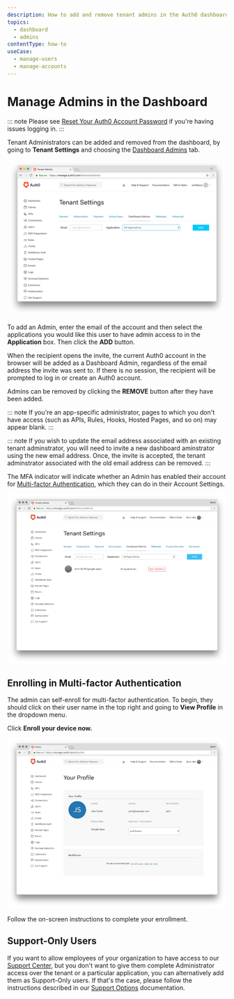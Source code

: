 ```yaml
---
description: How to add and remove tenant admins in the Auth0 dashboard.
topics:
  - dashboard
  - admins
contentType: how-to
useCase:
  - manage-users
  - manage-accounts
---
```

# Manage Admins in the Dashboard

::: note
Please see [Reset Your Auth0 Account Password](/tutorials/reset-account-password) if you're having issues logging in.
:::

Tenant Administrators can be added and removed from the dashboard, by going to **Tenant Settings** and choosing the [Dashboard Admins](${manage_url}/#/tenant/admins) tab.

![Change Dashboard Admins](/media/articles/tutorials/manage-admins.png)

To add an Admin, enter the email of the account and then select the applications you would like this user to have admin access to in the **Application** box. Then click the **ADD** button.

When the recipient opens the invite, the current Auth0 account in the browser will be added as a Dashboard Admin, regardless of the email address the invite was sent to. If there is no session, the recipient will be prompted to log in or create an Auth0 account.

Admins can be removed by clicking the **REMOVE** button after they have been added.

::: note
If you're an app-specific administrator, pages to which you don't have access (such as APIs, Rules, Hooks, Hosted Pages, and so on) may appear blank.
:::

::: note
If you wish to update the email address associated with an existing tenant adminstrator, you will need to invite a new dashboard aminstrator using the new email address. Once, the invite is accepted, the tenant adminstrator associated with the old email address can be removed.
:::

The MFA indicator will indicate whether an Admin has enabled their account for [Multi-factor Authentication](/multifactor-authentication), which they can do in their Account Settings.

![Dashboard Admins with MFA Indicator](/media/articles/tutorials/dashboard-admins.png)

## Enrolling in Multi-factor Authentication

The admin can self-enroll for multi-factor authentication. To begin, they should click on their user name in the top right and going to **View Profile** in the dropdown menu.

Click **Enroll your device now.**

![Admin Profile](/media/articles/tutorials/your-profile.png)

Follow the on-screen instructions to complete your enrollment.

## Support-Only Users

If you want to allow employees of your organization to have access to our [Support Center](https://support.auth0.com), but you don't want to give them complete Administrator access over the tenant or a particular application, you can alternatively add them as Support-Only users. If that's the case, please follow the instructions described in our [Support Options](/support#add-support-only-users) documentation.
